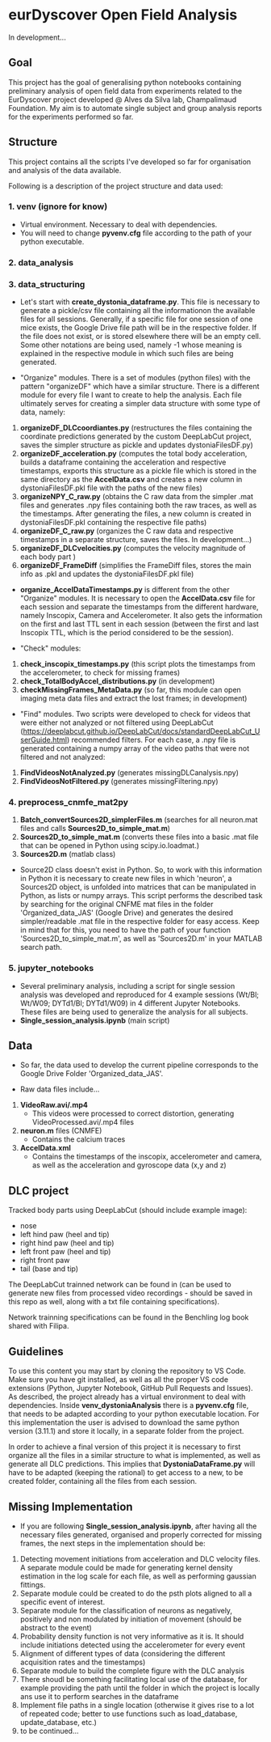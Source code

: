 # eurDyscover Open Field Analysis

In development...

## Goal
This project has the goal of generalising python notebooks containing preliminary analysis of open field data from experiments related to the EurDyscover project developed @ Alves da Silva lab, Champalimaud Foundation. My aim is to automate single subject and group analysis reports for the experiments performed so far.
## Structure
This project contains all the scripts I've developed so far for organisation and analysis of the data available.

Following is a description of the project structure and data used:

### 1. venv (ignore for know)
- Virtual environment. Necessary to deal with dependencies.
- You will need to change **pyvenv.cfg** file according to the path of your python executable.

### 2. data_analysis

### 3. data_structuring
- Let's start with **create_dystonia_dataframe.py**. This file is necessary to generate a pickle/csv file containing all the informationon the available files for all sessions. Generally, if a specific file for one session of one mice exists, the Google Drive file path will be in the respective folder. If the file does not exist, or is stored elsewhere there will be an empty cell. Some other notations are being used, namely -1 whose meaning is explained in the respective module in which such files are being generated. 

- "Organize" modules. There is a set of modules (python files) with the pattern "organizeDF" which have a similar structure. There is a different module for every file I want to create to help the analysis. Each file ultimately serves for creating a simpler data structure with some type of data, namely:
1. **organizeDF_DLCcoordiantes.py** (restructures the files containing the coordinate predictions generated by the custom DeepLabCut project, saves the simpler structure as pickle and updates dystoniaFilesDF.py)
2. **organizeDF_acceleration.py** (computes the total body acceleration, builds a dataframe containing the acceleration and respective timestamps, exports this structure as a pickle file which is stored in the same directory as the **AccelData.csv** and creates a new column in dystoniaFilesDF.pkl file with the paths of the new files)
3. **organizeNPY_C_raw.py** (obtains the C raw data from the simpler .mat files and generates .npy files containing both the raw traces, as well as the timestamps. After generating the files, a new column is created in dystoniaFilesDF.pkl containing the respective file paths) 
4. **organizeDF_C_raw.py** (organizes the C raw data and respective timestamps in a separate structure, saves the files. In development...)
5. **organizeDF_DLCvelocities.py** (computes the velocity magnitude of each body part )
6. **organizeDF_FrameDiff** (simplifies the FrameDiff files, stores the main info as .pkl and updates the dystoniaFilesDF.pkl file)

- **organize_AccelDataTimestamps.py** is different from the other "Organize" modules. It is necessary to open the **AccelData.csv** file for each session and separate the timestamps from the different hardware, namely Inscopix, Camera and Accelerometer. It also gets the information on the first and last TTL sent in each session (between the first and last Inscopix TTL, which is the period considered to be the session).
 
- "Check" modules:
1. **check_inscopix_timestamps.py** (this script plots the timestamps from the accelerometer, to check for missing frames)
2. **check_TotalBodyAccel_distributions.py** (in development)
3. **checkMissingFrames_MetaData.py** (so far, this module can open imaging meta data files and extract the lost frames; in development)

- "Find" modules. Two scripts were developed to check for videos that were either not analyzed or not filtered using DeepLabCut (https://deeplabcut.github.io/DeepLabCut/docs/standardDeepLabCut_UserGuide.html) recommended filters. For each case, a .npy file is generated containing a numpy array of the video paths that were not filtered and not analyzed:
1. **FindVideosNotAnalyzed.py** (generates missingDLCanalysis.npy)
2. **FindVideosNotFiltered.py** (generates missingFiltering.npy)

### 4. preprocess_cnmfe_mat2py
1. **Batch_convertSources2D_simplerFiles.m** (searches for all neuron.mat files and calls **Sources2D_to_simple_mat.m**)
2. **Sources2D_to_simple_mat.m** (converts these files into a basic .mat file that can be opened in Python using scipy.io.loadmat.)
3. **Sources2D.m** (matlab class)

- Source2D class doesn't exist in Python. So, to work with this information in Python it is necessary to create new files in which 'neuron', a Sources2D object, is unfolded into matrices that can be manipulated in Python, as lists or numpy arrays. This script performs the described task by searching for the original CNFME mat files in the folder 'Organized_data_JAS' (Google Drive) and generates the desired simpler/readable .mat file in the respective folder for easy access. Keep in mind that for this, you need to have the path of your function 'Sources2D_to_simple_mat.m', as well as 'Sources2D.m' in your MATLAB search path.

### 5. jupyter_notebooks
- Several preliminary analysis, including a script for single session analysis was developed and reproduced for 4 example sessions (Wt/Bl; Wt/W09; DYTd1/Bl; DYTd1/W09) in 4 different Jupyter Notebooks. These files are being used to generalize the analysis for all subjects.
- **Single_session_analysis.ipynb** (main script)

## Data 

- So far, the data used to develop the current pipeline corresponds to the Google Drive Folder 'Organized_data_JAS'. 

- Raw data files include...
1. **VideoRaw.avi/.mp4**
    - This videos were processed to correct distortion, generating VideoProcessed.avi/.mp4 files
2. **neuron.m** files (CNMFE)
    - Contains the calcium traces
3. **AccelData.xml**
    - Contains the timestamps of the inscopix, accelerometer and camera, as well as the acceleration and gyroscope data (x,y and z)

## DLC project

Tracked body parts using DeepLabCut (should include example image):
- nose
- left hind paw (heel and tip)
- right hind paw (heel and tip)
- left front paw (heel and tip)
- right front paw
- tail (base and tip)

The DeepLabCut trainned network can be found in  (can be used to generate new files from processed video recordings - should be saved in this repo as well, along with a txt file containing specifications).

Network trainning specifications can be found in the Benchling log book shared with Filipa.

## Guidelines

To use this content you may start by cloning the repository to VS Code. Make sure you have git installed, as well as all the proper VS code extensions (Python, Jupyter Notebook, GitHub Pull Requests and Issues). As described, the project already has a virtual environment to deal with dependencies. Inside **venv_dystoniaAnalysis** there is a **pyvenv.cfg** file, that needs to be adapted according to your python executable location. For this implementation the user is advised to download the same python version (3.11.1) and store it locally, in a separate folder from the project.

In order to achieve a final version of this project it is necessary to first organize all the files in a similar structure to what is implemented, as well as generate all DLC predictions. This implies that **DystoniaDataFrame.py** will have to be adapted (keeping the rational) to get access to a new, to be created folder, containing all the files from each session.

## Missing Implementation

- If you are following **Single_session_analysis.ipynb**, after having all the necessary files generated, organised and properly corrected for missing frames, the next steps in the implementation should be:
1. Detecting movement initiations from acceleration and DLC velocity files. A separate module could be made for generating kernel density estimation in the log scale for each file, as well as performing gaussian fittings.
2. Separate module could be created to do the psth plots aligned to all a specific event of interest.
3. Separate module for the classification of neurons as negatively, positively and non modulated by initiation of movement (should be abstract to the event)
4. Probability density function is not very informative as it is. It should include initiations detected using the accelerometer for every event
5. Alignment of different types of data (considering the different acquisition rates and the timestamps)
6. Separate module to build the complete figure with the DLC analysis
7. There shoudl be something facilitating local use of the database, for example providing the path until the folder in which the project is locally ans use it to perform searches in the dataframe
8. Implement file paths in a single location (otherwise it gives rise to a lot of repeated code; better to use functions such as load_database, update_database, etc.)
9. to be continued...
